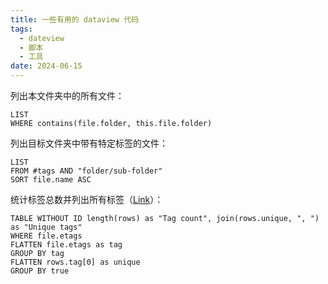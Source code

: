 ```yaml
---
title: 一些有用的 dataview 代码
tags:
  - dateview
  - 脚本
  - 工具
date: 2024-06-15
---
```


列出本文件夹中的所有文件：

```  
LIST  
WHERE contains(file.folder, this.file.folder)  
```

列出目标文件夹中带有特定标签的文件：

```
LIST  
FROM #tags AND "folder/sub-folder"   
SORT file.name ASC
```

统计标签总数并列出所有标签（[Link](https://forum.obsidian.md/t/i-want-to-get-all-the-tags-ive-used-in-my-vault-and-the-count-of-all-unique-tags-displayed-in-one-line/75062)）：

```
TABLE WITHOUT ID length(rows) as "Tag count", join(rows.unique, ", ") as "Unique tags" 
WHERE file.etags 
FLATTEN file.etags as tag 
GROUP BY tag 
FLATTEN rows.tag[0] as unique 
GROUP BY true 
```
